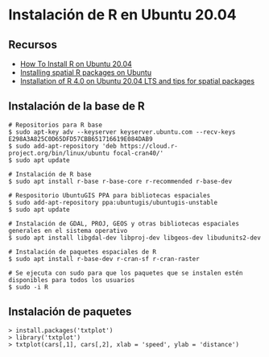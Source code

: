 # Instalación de R en Ubuntu 20.04

## Recursos
* [How To Install R on Ubuntu 20.04](https://www.digitalocean.com/community/tutorials/how-to-install-r-on-ubuntu-20-04)
* [Installing spatial R packages on Ubuntu](https://geocompr.github.io/post/2020/installing-r-spatial-ubuntu/)
* [Installation of R 4.0 on Ubuntu 20.04 LTS and tips for spatial packages](https://rtask.thinkr.fr/installation-of-r-4-0-on-ubuntu-20-04-lts-and-tips-for-spatial-packages/)

## Instalación de la base de R
```shell
# Repositorios para R base
$ sudo apt-key adv --keyserver keyserver.ubuntu.com --recv-keys E298A3A825C0D65DFD57CBB651716619E084DAB9
$ sudo add-apt-repository 'deb https://cloud.r-project.org/bin/linux/ubuntu focal-cran40/'
$ sudo apt update

# Instalación de R base
$ sudo apt install r-base r-base-core r-recommended r-base-dev

# Respositorio UbuntuGIS PPA para bibliotecas espaciales
$ sudo add-apt-repository ppa:ubuntugis/ubuntugis-unstable
$ sudo apt update

# Instalación de GDAL, PROJ, GEOS y otras bibliotecas espaciales generales en el sistema operativo
$ sudo apt install libgdal-dev libproj-dev libgeos-dev libudunits2-dev

# Instalación de paquetes espaciales de R
$ sudo apt install r-base-dev r-cran-sf r-cran-raster

# Se ejecuta con sudo para que los paquetes que se instalen estén disponibles para todos los usuarios
$ sudo -i R
```

## Instalación de paquetes
```shell
> install.packages('txtplot')
> library('txtplot')
> txtplot(cars[,1], cars[,2], xlab = 'speed', ylab = 'distance')
```
